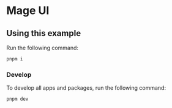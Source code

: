 # Mage UI


## Using this example

Run the following command:

```sh
pnpm i
```

### Develop

To develop all apps and packages, run the following command:

```sh
pnpm dev
```